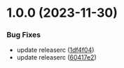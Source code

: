 # 1.0.0 (2023-11-30)


### Bug Fixes

* update releaserc ([1df4f04](https://github.com/veden-dental/cicd/commit/1df4f048a4a2f010a0508733d269067b0cdd1f8c))
* update releaserc ([60417e2](https://github.com/veden-dental/cicd/commit/60417e2710d74911e75a94ef1fbdfb1f6c7223e8))
